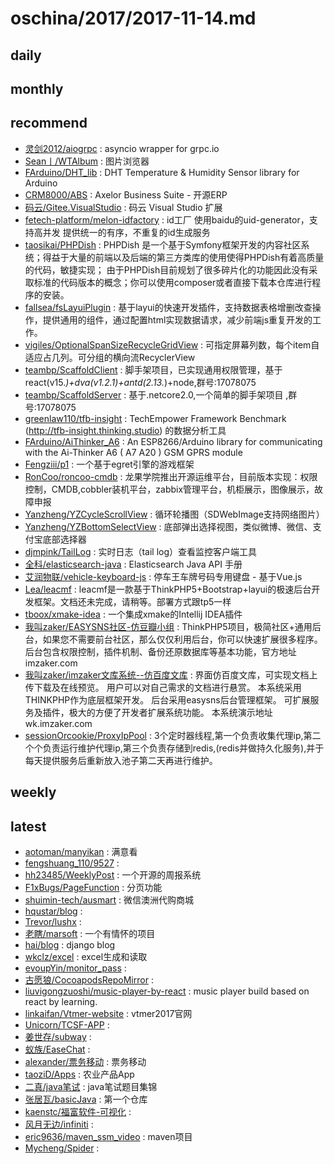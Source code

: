 # oschina/2017/2017-11-14.md



## daily



## monthly



## recommend

- [灵剑2012/aiogrpc](http://git.oschina.net/hubo1016/aiogrpc) : asyncio wrapper for grpc.io
- [Sean丨/WTAlbum](http://git.oschina.net/SeanLWT/WTAlbum) : 图片浏览器
- [FArduino/DHT_lib](http://git.oschina.net/FArduino/DHT_lib) : DHT Temperature & Humidity Sensor library for Arduino
- [CRM8000/ABS](http://git.oschina.net/crm8000/ABS) : Axelor Business Suite - 开源ERP
- [码云/Gitee.VisualStudio](http://git.oschina.net/GitGroup/Gitee.VisualStudio) : 码云 Visual Studio 扩展
- [fetech-platform/melon-idfactory](http://git.oschina.net/fetech-platform/melon-idfactory) : id工厂 使用baidu的uid-generator，支持高并发 提供统一的有序，不重复的id生成服务
- [taosikai/PHPDish](http://git.oschina.net/slince/phpdish) : PHPDish 是一个基于Symfony框架开发的内容社区系统；得益于大量的前端以及后端的第三方类库的使用使得PHPDish有着高质量的代码，敏捷实现； 由于PHPDish目前规划了很多碎片化的功能因此没有采取标准的代码版本的概念；你可以使用composer或者直接下载本仓库进行程序的安装。
- [fallsea/fsLayuiPlugin](http://git.oschina.net/fallsea/fsLayuiPlugin) : 基于layui的快速开发插件，支持数据表格增删改查操作，提供通用的组件，通过配置html实现数据请求，减少前端js重复开发的工作。
- [vigiles/OptionalSpanSizeRecycleGridView](http://git.oschina.net/vigiles/OptionalSpanSizeRecycleGridView) : 可指定屏幕列数，每个item自适应占几列。可分组的横向流RecyclerView
- [teambp/ScaffoldClient](http://git.oschina.net/teambp/ScaffoldClient) : 脚手架项目，已实现通用权限管理，基于react(v15.*)+dva(v1.2.1)+antd(2.13.*)+node,群号:17078075
- [teambp/ScaffoldServer](http://git.oschina.net/teambp/ScaffoldServer) : 基于.netcore2.0,一个简单的脚手架项目 ,群号:17078075
- [greenlaw110/tfb-insight](http://git.oschina.net/greenlaw110/tfb-insight) : TechEmpower Framework Benchmark (http://tfb-insight.thinking.studio) 的数据分析工具
- [FArduino/AiThinker_A6](http://git.oschina.net/FArduino/AiThinker_A6) : An ESP8266/Arduino library for communicating with the Ai-Thinker A6 ( A7 A20 ) GSM GPRS module
- [Fengziii/p1](http://git.oschina.net/fengzii/p1) : 一个基于egret引擎的游戏框架
- [RonCoo/roncoo-cmdb](http://git.oschina.net/roncoocom/roncoo-cmdb) : 龙果学院推出开源运维平台，目前版本实现：权限控制，CMDB,cobbler装机平台，zabbix管理平台，机柜展示，图像展示，故障申报
- [Yanzheng/YZCycleScrollView](http://git.oschina.net/micyo/YZCycleScrollView) : 循环轮播图（SDWebImage支持网络图片）
- [Yanzheng/YZBottomSelectView](http://git.oschina.net/micyo/YZBottomSelectView) : 底部弹出选择视图，类似微博、微信、支付宝底部选择器
- [djmpink/TailLog](http://git.oschina.net/no7player/TeamStack) : 实时日志（tail log）查看监控客户端工具
- [全科/elasticsearch-java](http://git.oschina.net/quanke/elasticsearch-java) : Elasticsearch Java API 手册
- [艾润物联/vehicle-keyboard-js](http://git.oschina.net/iRainIoT/vehicle-keyboard-js) : 停车王车牌号码专用键盘 - 基于Vue.js
- [Lea/leacmf](http://git.oschina.net/lea21st/leacmf) : leacmf是一款基于ThinkPHP5+Bootstrap+layui的极速后台开发框架。文档还未完成，请稍等。部署方式跟tp5一样
- [tboox/xmake-idea](http://git.oschina.net/tboox/xmake-idea) : 一个集成xmake的Intellij IDEA插件
- [我叫zaker/EASYSNS社区-仿豆瓣小组](http://git.oschina.net/eadmin/eadminjijianshequ) : ThinkPHP5项目，极简社区+通用后台，如果您不需要前台社区，那么仅仅利用后台，你可以快速扩展很多程序。后台包含权限控制，插件机制、备份还原数据库等基本功能，官方地址imzaker.com
- [我叫zaker/imzaker文库系统--仿百度文库](http://git.oschina.net/eadmin/FangBaiDuWenKu) : 界面仿百度文库，可实现文档上传下载及在线预览。 用户可以对自己需求的文档进行悬赏。 本系统采用THINKPHP作为底层框架开发。 后台采用easysns后台管理框架。 可扩展服务及插件，极大的方便了开发者扩展系统功能。 本系统演示地址wk.imzaker.com
- [sessionOrcookie/ProxyIpPool](http://git.oschina.net/javagaorui5944/ProxyIpPool) : 3个定时器线程,第一个负责收集代理ip,第二个个负责运行维护代理ip,第三个负责存储到redis,(redis并做持久化服务),并于每天提供服务后重新放入池子第二天再进行维护。


## weekly



## latest

- [aotoman/manyikan](http://git.oschina.net/nety99/manyikan) : 满意看
- [fengshuang_110/9527](http://git.oschina.net/fskiller/9527) : 
- [hh23485/WeeklyPost](http://git.oschina.net/hh23485/WeeklyPost) : 一个开源的周报系统
- [F1xBugs/PageFunction](http://git.oschina.net/F1xBugs/PageFunction) : 分页功能
- [shuimin-tech/ausmart](http://git.oschina.net/shuimin/ausmart) : 微信澳洲代购商城
- [hqustar/blog](http://git.oschina.net/hqustar/blog) : 
- [Trevor/lushx](http://git.oschina.net/huangxizhou/lushx) : 
- [老瞎/marsoft](http://git.oschina.net/LaoDanXia/marsoft) : 一个有情怀的项目
- [hai/blog](http://git.oschina.net/git_hai/blog) : django blog
- [wkclz/excel](http://git.oschina.net/wkclz_621/excel) : excel生成和读取
- [evoupYin/monitor_pass](http://git.oschina.net/evoup/monitor_pass) : 
- [古愿狼/CocoapodsRepoMirror](http://git.oschina.net/moshiwu/CocoapodsRepoMirror) : 
- [liuvigongzuoshi/music-player-by-react](http://git.oschina.net/liuvigongzuoshi/music-player-by-react) : music player build based on react by learning.
- [linkaifan/Vtmer-website](http://git.oschina.net/linkaifan/Vtmer-website) : vtmer2017官网
- [Unicorn/TCSF-APP](http://git.oschina.net/iterable/TCSF-APP) : 
- [姜世存/subway](http://git.oschina.net/jiangshicun/subway) : 
- [蚁族/EaseChat](http://git.oschina.net/zs198893/EaseChat) : 
- [alexander/票务移动](http://git.oschina.net/cheenyu/alex_wx) : 票务移动
- [taoziD/Apps](http://git.oschina.net/taoziD/Apps) : 农业产品App
- [二真/java笔试](http://git.oschina.net/ErZhen/javaBiShi) : java笔试题目集锦
- [张居瓦/basicJava](http://git.oschina.net/zhangjuwa/basicJava) : 第一个仓库
- [kaenstc/福富软件-可视化](http://git.oschina.net/kaenstc/FuFuRuanJian-KeShiHua) : 
- [风月无边/infiniti](http://git.oschina.net/415865674/infiniti) : 
- [eric9636/maven_ssm_video](http://git.oschina.net/eric9636/maven_ssm_video) : maven项目
- [Mycheng/Spider](http://git.oschina.net/mycheng/Spider) : 